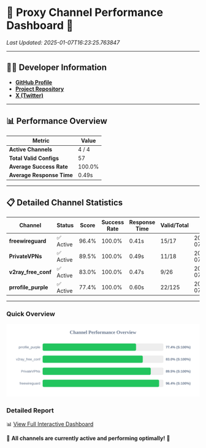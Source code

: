 # 🌟 Proxy Channel Performance Dashboard 🌟

_Last Updated: 2025-01-07T16:23:25.763847_

---

## 👩‍💻 Developer Information

- **[GitHub Profile](https://github.com/4n0nymou3)**  
- **[Project Repository](https://github.com/4n0nymou3/multi-proxy-config-fetcher)**  
- **[X (Twitter)](https://x.com/4n0nymou3)**  

---

## 📊 Performance Overview

| Metric                | Value       |
|-----------------------|-------------|
| **Active Channels**   | 4 / 4       |
| **Total Valid Configs** | 57          |
| **Average Success Rate** | 100.0%      |
| **Average Response Time** | 0.49s       |

---

## 📋 Detailed Channel Statistics

| Channel          | Status     | Score  | Success Rate | Response Time | Valid/Total | Last Success               |
|------------------|------------|--------|--------------|---------------|-------------|----------------------------|
| **freewireguard**  | ✅ Active  | 96.4%  | 100.0% | 0.41s         | 15/17       | 2025-01-07T16:23:25.761995 |
| **PrivateVPNs**  | ✅ Active  | 89.5%  | 100.0% | 0.49s         | 11/18       | 2025-01-07T16:23:25.319962 |
| **v2ray_free_conf**  | ✅ Active  | 83.0%  | 100.0% | 0.47s         | 9/26       | 2025-01-07T16:23:24.793330 |
| **prrofile_purple**  | ✅ Active  | 77.4%  | 100.0% | 0.60s         | 22/125       | 2025-01-07T16:23:24.264883 |

---

### Quick Overview
<div align="center">
  <a href="https://raw.githubusercontent.com/nullluser/NullRepo/refs/heads/main/assets/channel_stats_chart.svg">
    <img src="https://raw.githubusercontent.com/nullluser/NullRepo/refs/heads/main/assets/channel_stats_chart.svg" alt="Source Performance Statistics" width="800">
  </a>
</div>

### Detailed Report
📊 [View Full Interactive Dashboard](https://htmlpreview.github.io/?https://github.com/nullluser/NullRepo/blob/main/assets/performance_report.html)

🎉 **All channels are currently active and performing optimally!** 🎉
